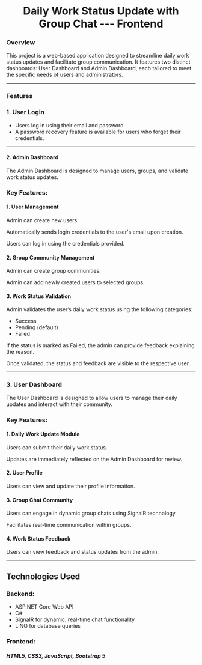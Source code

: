 <h1 style = text-align:center >Daily Work Status Update with Group Chat --- Frontend</h1>

<h3>Overview</h3>

This project is a web-based application designed to streamline daily work status updates and facilitate group communication. It features two distinct dashboards: User Dashboard and Admin Dashboard, each tailored to meet the specific needs of users and administrators.

<hr>


<h3>Features</h3>

<h3>1. User Login</h3>

<ul>
<li>Users log in using their email and password.</li>

<li>A password recovery feature is available for users who forget their credentials.</li>
</ul>

<hr>

<h4>2. Admin Dashboard</h4>

The Admin Dashboard is designed to manage users, groups, and validate work status updates.

<h3>Key Features:</h3>

<h4>1. User Management</h4>

Admin can create new users.

Automatically sends login credentials to the user's email upon creation.

Users can log in using the credentials provided.

<h4>2. Group Community Management</h4>

Admin can create group communities.

Admin can add newly created users to selected groups.

<h4>3. Work Status Validation</h4>

Admin validates the user’s daily work status using the following categories:

<ul>
  <li>Success</li>
   <li>Pending (default)</li>
   <li>Failed</li>
</ul>


If the status is marked as Failed, the admin can provide feedback explaining the reason.

Once validated, the status and feedback are visible to the respective user.

<hr>

<h3>3. User Dashboard</h3>

The User Dashboard is designed to allow users to manage their daily updates and interact with their community.

<h3>Key Features:</h3>

<h4>1. Daily Work Update Module</h4>

Users can submit their daily work status.

Updates are immediately reflected on the Admin Dashboard for review.

<h4>2. User Profile</h4>

Users can view and update their profile information.

<h4>3. Group Chat Community</h4>

Users can engage in dynamic group chats using SignalR technology.

Facilitates real-time communication within groups.

<h4>4. Work Status Feedback</h4>

Users can view feedback and status updates from the admin.

<hr>

<h2>Technologies Used</h2>

<h3>Backend:</h3>

<ul>
  <li>ASP.NET Core Web API</li>
  <li>C#</li>
  <li>SignalR for dynamic, real-time chat functionality</li>
  <li>LINQ for database queries</li>
</ul>


<h3>Frontend:</h3>

<h5>HTML5, CSS3, JavaScript, Bootstrap 5 </h5>



